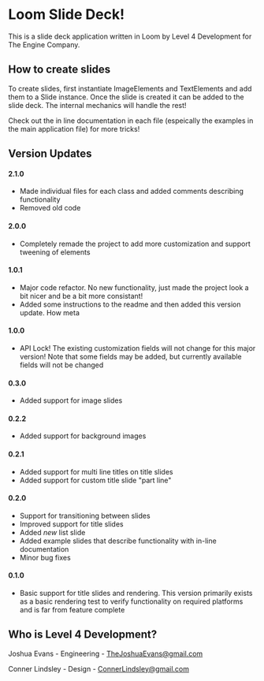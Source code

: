 Loom Slide Deck!
================

This is a slide deck application written in Loom by Level 4 Development for The Engine Company.

## How to create slides
To create slides, first instantiate ImageElements and TextElements and add them to a Slide instance. Once the slide is created it can be added
to the slide deck. The internal mechanics will handle the rest!

Check out the in line documentation in each file (espeically the examples in the main application file) for more tricks!

## Version Updates
#### 2.1.0
- Made individual files for each class and added comments describing functionality
- Removed old code

#### 2.0.0
- Completely remade the project to add more customization and support tweening of elements

#### 1.0.1
- Major code refactor. No new functionality, just made the project look a bit nicer and be a bit more consistant!
- Added some instructions to the readme and then added this version update. How meta

#### 1.0.0
- API Lock! The existing customization fields will not change for this major version! Note that some fields may be added, but currently available fields will not be changed

#### 0.3.0
- Added support for image slides

#### 0.2.2
- Added support for background images

#### 0.2.1
- Added support for multi line titles on title slides
- Added support for custom title slide "part line"

#### 0.2.0
- Support for transitioning between slides
- Improved support for title slides
- Added *new* list slide
- Added example slides that describe functionality with in-line documentation
- Minor bug fixes

#### 0.1.0
- Basic support for title slides and rendering. This version primarily exists as a basic rendering test to verify functionality on required platforms and is far from feature complete



## Who is Level 4 Development?
Joshua Evans - Engineering - TheJoshuaEvans@gmail.com

Conner Lindsley - Design - ConnerLindsley@gmail.com
